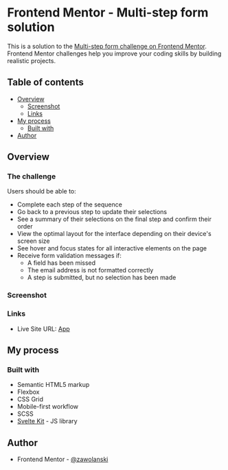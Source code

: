 # Frontend Mentor - Multi-step form solution

This is a solution to the [Multi-step form challenge on Frontend Mentor](https://www.frontendmentor.io/challenges/multistep-form-YVAnSdqQBJ). Frontend Mentor challenges help you improve your coding skills by building realistic projects. 

## Table of contents

- [Overview](#overview)
  - [Screenshot](#screenshot)
  - [Links](#links)
- [My process](#my-process)
  - [Built with](#built-with)
- [Author](#author)

## Overview

### The challenge

Users should be able to:

- Complete each step of the sequence
- Go back to a previous step to update their selections
- See a summary of their selections on the final step and confirm their order
- View the optimal layout for the interface depending on their device's screen size
- See hover and focus states for all interactive elements on the page
- Receive form validation messages if:
  - A field has been missed
  - The email address is not formatted correctly
  - A step is submitted, but no selection has been made

### Screenshot



### Links

- Live Site URL: [App](https://multi-step-form-gamma-silk.vercel.app/)

## My process

### Built with

- Semantic HTML5 markup
- Flexbox
- CSS Grid
- Mobile-first workflow
- SCSS
- [Svelte Kit](https://kit.svelte.dev) - JS library

## Author

- Frontend Mentor - [@zawolanski](https://www.frontendmentor.io/profile/zawolanski)